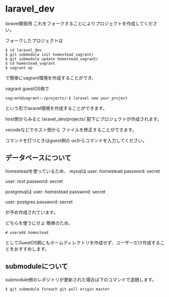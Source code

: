 # laravel_dev
laravel開発用
これをフォークすることによりプロジェクトを作成してください。

フォークしたプロジェクトは
```
$ cd laravel_dev
$ git submodule init homestead_vagrant/
$ git submodule update homestead_vagrant/
$ cd homestead_vagrant
$ vagrant up
```
で簡単にvagrant環境を作成することができ、

vagrant guestOS側で
```
vagrant@vagrant:~/projects/:$ laravel new your_project
```

という形でlaravel環境を作成することができます。

host側からみると
laravel_dev/projects/
配下にプロジェクトが作成されます。

vscodeなどでホスト側から
ファイルを修正することができます。

コマンドを打つときはguest側の
osからコマンドを入力してください。

## データベースについて
homesteadを使っているため、
mysqlは
user: homestead
password: secret

user: root
password: secret

postgresqlは
user: homestead
password: secret

user: postgres
password: secret

が予め作成されています。

どちらを使うにせよ
簡単のため、
```
# useradd homestead
```
としてGuestOS側にもホームディレクトリを作成せず、ユーザーだけ作成することをおすすめします。

## submoduleについて
submodule側のレポジトリが更新された場合は下のコマンドで追随します。
```
$ git submodule foreach git pull origin master
```
